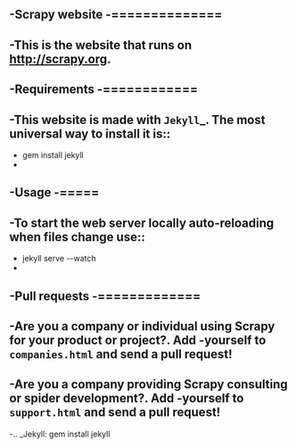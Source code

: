 -Scrapy website
-==============
-
-This is the website that runs on http://scrapy.org.
-
-Requirements
-============
-
-This website is made with `Jekyll`_. The most universal way to install it is::
-
-    gem install jekyll
-
-Usage
-=====
-
-To start the web server locally auto-reloading when files change use::
-
-    jekyll serve --watch
-
-Pull requests
-=============
-
-Are you a company or individual using Scrapy for your product or project?. Add
-yourself to ``companies.html`` and send a pull request!
-
-Are you a company providing Scrapy consulting or spider development?. Add
-yourself to ``support.html`` and send a pull request!
-
-.. _Jekyll: gem install jekyll